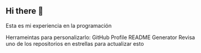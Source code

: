 ## Hi there 👋

Esta es mi experiencia en la programación

Herrameintas para personalizarlo: 
GitHub Profile README Generator
Revisa uno de los repositorios en estrellas para actualizar esto 

<!--
**DianaMariel/DianaMariel** is a ✨ _special_ ✨ repository because its `README.md` (this file) appears on your GitHub profile.

Here are some ideas to get you started:

- 🔭 I’m currently working on ...
- 🌱 I’m currently learning ...
- 👯 I’m looking to collaborate on ...
- 🤔 I’m looking for help with ...
- 💬 Ask me about ...
- 📫 How to reach me: ...
- 😄 Pronouns: ...
- ⚡ Fun fact: ...
-->
